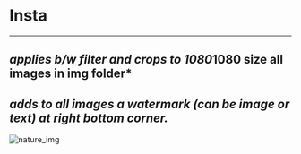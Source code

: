 # Insta
------
***applies b/w filter and crops to 1080*1080 size all images in img folder***
------
***adds to all images a watermark (can be image or text) at right bottom corner.***
-----
![nature_img](https://user-images.githubusercontent.com/99857663/168447871-00b406cb-01ef-4636-801b-396a3b363183.jpg)
